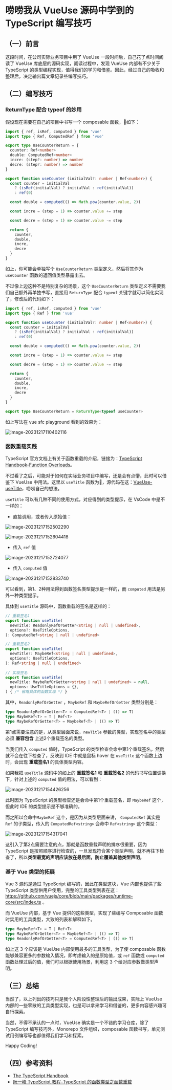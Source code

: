 # 唠唠我从 VueUse 源码中学到的 TypeScript 编写技巧

## （一）前言

这段时间，在公司实际业务项目中用了 VueUse 一段时间后，自己花了点时间阅读了 VueUse 库底层的源码实现，阅读过程中，发现 VueUse 内部有不少关于 TypeScript 的类型编程实现，值得我们的学习和借鉴。因此，经过自己的吸收和整理后，决定输出篇文章记录些编写技巧。

## （二）编写技巧

### ReturnType 配合 typeof 的妙用

假设现在需要在自己的项目中书写一个 composable 函数，🌰️如下：

```typescript twoslash
import { ref, isRef, computed } from 'vue'
import type { Ref, ComputedRef } from 'vue'

export type UseCounterReturn = {
  counter: Ref<number>
  double: ComputedRef<number>
  incre: (step?: number) => number
  decre: (step?: number) => number
}

export function useCounter (initialVal?: number | Ref<number>) {
  const counter = initialVal 
    ? (isRef(initialVal) ? initialVal : ref(initialVal))
    : ref(0)

  const double = computed(() => Math.pow(counter.value, 2))

  const incre = (step = 1) => counter.value += step

  const decre = (step = 1) => counter.value -= step

  return {
    counter,
    double,
    incre,
    decre
  }
}
```

如上，你可能会单独写个 `UseCounterReturn` 类型定义，然后将其作为 `useCounter` 函数的返回值类型暴露出去。

不过像上边这种不是特别复杂的场景，这个 `UseCounterReturn` 类型定义不需要我们自己额外再单独书写，直接用 `ReturnType` 配合 `typeof` 关键字就可以简化实现了，修改后的代码如下：

```typescript twoslash
import { ref, isRef, computed } from 'vue'
import type { Ref } from 'vue'

export function useCounter (initialVal?: number | Ref<number>) {
  const counter = initialVal 
    ? (isRef(initialVal) ? initialVal : ref(initialVal))
    : ref(0)

  const double = computed(() => Math.pow(counter.value, 2))

  const incre = (step = 1) => counter.value += step

  const decre = (step = 1) => counter.value -= step

  return {
    counter,
    double,
    incre,
    decre
  }
}

export type UseCounterReturn = ReturnType<typeof useCounter>
```

如上写法在 vue sfc playground 看到的效果为：

![image-20231217110402116](img/tips-of-writing-typescript-from-reading-vueuse/image-20231217110402116.png)



### 函数重载实践

TypeScript 官方文档上有关于函数重载的介绍，链接为：[TypeScript Handbook-Function Overloads](https://www.typescriptlang.org/docs/handbook/2/functions.html#function-overloads)。

不过看了之后，可能对于如何在实际业务项目中编写，还是会有点懵，此时可以借鉴下 VueUse 中用法。这里以 `useTitle` 函数为🌰️，源代码在这：[VueUse-useTitle](https://github.com/vueuse/vueuse/blob/main/packages/core/useTitle/index.ts)，唠唠自己的想法。

`useTitle` 可以有几种不同的使用方式，对应得到的类型提示，在 VsCode 中是不一样的：

- 直接调用，或者传入原始值：

![image-20231217152502290](img/tips-of-writing-typescript-from-reading-vueuse/image-20231217152502290.png)

![image-20231217152604418](img/tips-of-writing-typescript-from-reading-vueuse/image-20231217152604418.png)

- 传入 `ref` 值

![image-20231217152724077](img/tips-of-writing-typescript-from-reading-vueuse/image-20231217152724077.png)

- 传入 `computed` 值

![image-20231217152833740](img/tips-of-writing-typescript-from-reading-vueuse/image-20231217152833740.png)

可以看到，第1、2种用法得到函数签名类型提示是一样的，而 `computed` 用法是另外一种类型提示。

具体到 `useTitle` 源码中，函数重载的签名是这样的：

```typescript
// 重载签名1
export function useTitle(
  newTitle: ReadonlyRefOrGetter<string | null | undefined>,
  options?: UseTitleOptions,
): ComputedRef<string | null | undefined>

// 重载签名2
export function useTitle(
  newTitle?: MaybeRef<string | null | undefined>,
  options?: UseTitleOptions,
): Ref<string | null | undefined>
  
// 实现签名
export function useTitle(
  newTitle: MaybeRefOrGetter<string | null | undefined> = null,
  options: UseTitleOptions = {},
) { /* 省略具体的函数实现 */ }
```

其中，`ReadonlyRefOrGetter` ，`MaybeRef` 和 `MaybeRefOrGetter` 类型分别是：

```typescript
type ReadonlyRefOrGetter<T> = ComputedRef<T> | (() => T)
type MaybeRef<T> = T | Ref<T>
type MaybeRefOrGetter<T> = MaybeRef<T> | (() => T)
```

第1点需要注意的是，从类型层面来说，`newTitle` 参数的类型，实现签名中的类型必须 **兼容包含** 上述2个重载签名的类型。

当我们传入 `computed` 值时，TypeScript 的类型检查会命中第1个重载签名，然后就不会在往下检查了，反映到 IDE 中就是鼠标 hover 在 `useTitle` 这个函数上边时，会出现 **重载签名1** 的具体类型内容。

如果我把 `useTitle` 源码中的如上的 **重载签名1** 和 **重载签名2** 的代码书写位置调换下，针对上述的 `computed` 值的用法，可以看到：

![image-20231217154426256](img/tips-of-writing-typescript-from-reading-vueuse/image-20231217154426256.png)

此时因为 TypeScript 的类型检查还是会命中第1个重载签名，即 `MaybeRef` 这个，但此时 IDE 的类型提示是不够准确的。

而之所以会命中`MaybeRef` 这个，是因为从类型层面来讲， `ComputedRef` 其实是 `Ref`  的子类型，传入的 `ComputedRef<string>` 会命中 `Ref<string>`  这个类型：

![image-20231217154317041](img/tips-of-writing-typescript-from-reading-vueuse/image-20231217154317041.png)

这引入了第2点需要注意的点，那就是函数重载声明的排序很重要，因为 TypeScript 是按照顺序进行检查的，一旦发现符合某个类型声明，就不再往下检查了，所以**类型最宽的声明应该放在最后面，防止覆盖其他类型声明**。

### 基于 Vue 类型的拓展

Vue 3 源码是通过 TypeScript 编写的，因此在类型这块，Vue 内部也提供了些 TypeScript 类型供用户使用，完整的工具类型列表在这：https://github.com/vuejs/core/blob/main/packages/runtime-core/src/index.ts 。

而 VueUse 内部，基于 Vue 提供的这些类型，实现了些编写 Composable 函数时实用的工具类型，大致的列表和解释如下。

```typescript
type MaybeRef<T> = T | Ref<T>
type MaybeRefOrGetter<T> = MaybeRef<T> | (() => T)
type ReadonlyRefOrGetter<T> = ComputedRef<T> | (() => T)
```

如上这 3 个应该是 VueUse 内部使用最多的工具类型，为了使 composable 函数能够兼容更多的参数输入情况，即考虑输入的是原始值，或 `ref` 函数或 `computed` 函数处理过后的值，我们可以根据使用场景，利用这 3 个给对应参数做类型声明。



## （三）总结

当然了，以上列出的技巧只是我个人阶段性整理后的输出成果，实际上 VueUse 内部的一些零散的工具类型实现，也是可以拿来学习和借鉴的，更多内容感兴趣可自行探索。

当然，不得不承认的一点时，VueUse 确实是一个不错的学习仓库，除了 TypeScript 编写技巧外，Monorepo 文件组织，composable 函数书写，单元测试用例编写等也都值得我们学习和探索。

Happy Coding!



## （四）参考资料

- [The TypeScript Handbook](https://www.typescriptlang.org/docs/handbook/intro.html)
- [阮一峰 TypeScript 教程-TypeScript 的函数类型之函数重载](https://wangdoc.com/typescript/function#%E5%87%BD%E6%95%B0%E9%87%8D%E8%BD%BD)

